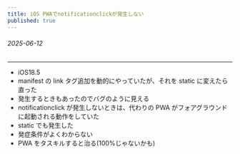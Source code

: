 ```yaml
---
title: iOS PWAでnotificationclickが発生しない
published: true
---
```


###### 2025-06-12

---

- iOS18.5
- manifest の link タグ追加を動的にやっていたが、それを static に変えたら直った
- 発生するときもあったのでバグのように見える
- notificationclick が発生しないときは、代わりの PWA がフォアグラウンドに起動される動作をしていた
- static でも発生した
- 発症条件がよくわからない
- PWA をタスキルすると治る(100%じゃないかも)
